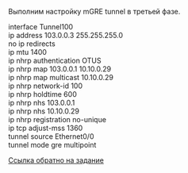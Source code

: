 Выполним настройку mGRE tunnel в третьей фазе.   

interface Tunnel100   
 ip address 103.0.0.3 255.255.255.0   
 no ip redirects   
 ip mtu 1400   
 ip nhrp authentication OTUS   
 ip nhrp map 103.0.0.1 10.10.0.29   
 ip nhrp map multicast 10.10.0.29   
 ip nhrp network-id 100   
 ip nhrp holdtime 600   
 ip nhrp nhs 103.0.0.1   
 ip nhrp nhs 10.10.0.29   
 ip nhrp registration no-unique   
 ip tcp adjust-mss 1360   
 tunnel source Ethernet0/0   
 tunnel mode gre multipoint   

[Ссылка обратно на задание](/labs/lab12/DMVPN/README.md)   